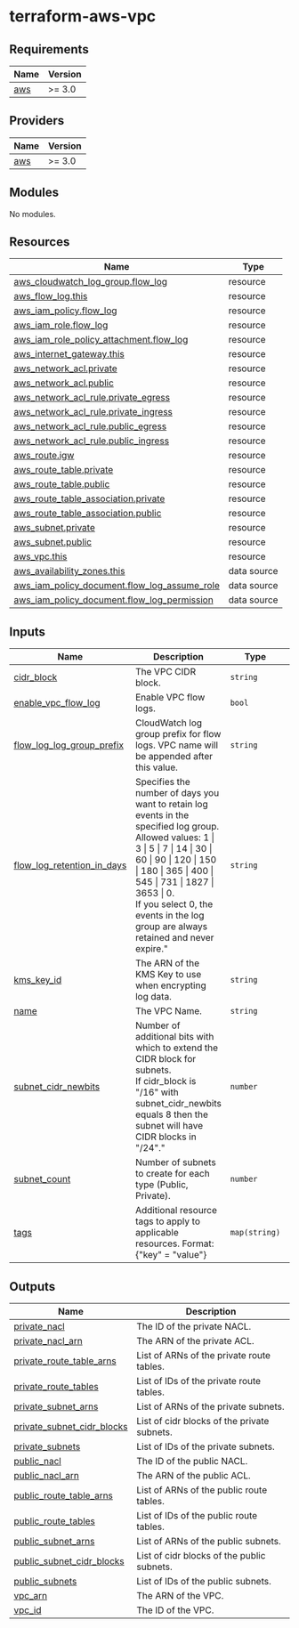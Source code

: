 # terraform-aws-vpc

<!-- BEGINNING OF PRE-COMMIT-TERRAFORM DOCS HOOK -->
## Requirements

| Name | Version |
|------|---------|
| <a name="requirement_aws"></a> [aws](#requirement\_aws) | >= 3.0 |

## Providers

| Name | Version |
|------|---------|
| <a name="provider_aws"></a> [aws](#provider\_aws) | >= 3.0 |

## Modules

No modules.

## Resources

| Name | Type |
|------|------|
| [aws_cloudwatch_log_group.flow_log](https://registry.terraform.io/providers/hashicorp/aws/latest/docs/resources/cloudwatch_log_group) | resource |
| [aws_flow_log.this](https://registry.terraform.io/providers/hashicorp/aws/latest/docs/resources/flow_log) | resource |
| [aws_iam_policy.flow_log](https://registry.terraform.io/providers/hashicorp/aws/latest/docs/resources/iam_policy) | resource |
| [aws_iam_role.flow_log](https://registry.terraform.io/providers/hashicorp/aws/latest/docs/resources/iam_role) | resource |
| [aws_iam_role_policy_attachment.flow_log](https://registry.terraform.io/providers/hashicorp/aws/latest/docs/resources/iam_role_policy_attachment) | resource |
| [aws_internet_gateway.this](https://registry.terraform.io/providers/hashicorp/aws/latest/docs/resources/internet_gateway) | resource |
| [aws_network_acl.private](https://registry.terraform.io/providers/hashicorp/aws/latest/docs/resources/network_acl) | resource |
| [aws_network_acl.public](https://registry.terraform.io/providers/hashicorp/aws/latest/docs/resources/network_acl) | resource |
| [aws_network_acl_rule.private_egress](https://registry.terraform.io/providers/hashicorp/aws/latest/docs/resources/network_acl_rule) | resource |
| [aws_network_acl_rule.private_ingress](https://registry.terraform.io/providers/hashicorp/aws/latest/docs/resources/network_acl_rule) | resource |
| [aws_network_acl_rule.public_egress](https://registry.terraform.io/providers/hashicorp/aws/latest/docs/resources/network_acl_rule) | resource |
| [aws_network_acl_rule.public_ingress](https://registry.terraform.io/providers/hashicorp/aws/latest/docs/resources/network_acl_rule) | resource |
| [aws_route.igw](https://registry.terraform.io/providers/hashicorp/aws/latest/docs/resources/route) | resource |
| [aws_route_table.private](https://registry.terraform.io/providers/hashicorp/aws/latest/docs/resources/route_table) | resource |
| [aws_route_table.public](https://registry.terraform.io/providers/hashicorp/aws/latest/docs/resources/route_table) | resource |
| [aws_route_table_association.private](https://registry.terraform.io/providers/hashicorp/aws/latest/docs/resources/route_table_association) | resource |
| [aws_route_table_association.public](https://registry.terraform.io/providers/hashicorp/aws/latest/docs/resources/route_table_association) | resource |
| [aws_subnet.private](https://registry.terraform.io/providers/hashicorp/aws/latest/docs/resources/subnet) | resource |
| [aws_subnet.public](https://registry.terraform.io/providers/hashicorp/aws/latest/docs/resources/subnet) | resource |
| [aws_vpc.this](https://registry.terraform.io/providers/hashicorp/aws/latest/docs/resources/vpc) | resource |
| [aws_availability_zones.this](https://registry.terraform.io/providers/hashicorp/aws/latest/docs/data-sources/availability_zones) | data source |
| [aws_iam_policy_document.flow_log_assume_role](https://registry.terraform.io/providers/hashicorp/aws/latest/docs/data-sources/iam_policy_document) | data source |
| [aws_iam_policy_document.flow_log_permission](https://registry.terraform.io/providers/hashicorp/aws/latest/docs/data-sources/iam_policy_document) | data source |

## Inputs

| Name | Description | Type | Default | Required |
|------|-------------|------|---------|:--------:|
| <a name="input_cidr_block"></a> [cidr\_block](#input\_cidr\_block) | The VPC CIDR block. | `string` | `"10.0.0.0/16"` | no |
| <a name="input_enable_vpc_flow_log"></a> [enable\_vpc\_flow\_log](#input\_enable\_vpc\_flow\_log) | Enable VPC flow logs. | `bool` | `true` | no |
| <a name="input_flow_log_log_group_prefix"></a> [flow\_log\_log\_group\_prefix](#input\_flow\_log\_log\_group\_prefix) | CloudWatch log group prefix for flow logs. VPC name will be appended after this value. | `string` | `"/aws/vpc/flowlogs"` | no |
| <a name="input_flow_log_retention_in_days"></a> [flow\_log\_retention\_in\_days](#input\_flow\_log\_retention\_in\_days) | Specifies the number of days you want to retain log events in the specified log group.<br>Allowed values: 1 \| 3 \| 5 \| 7 \| 14 \| 30 \| 60 \| 90 \| 120 \| 150 \| 180 \| 365 \| 400 \| 545 \| 731 \| 1827 \| 3653 \| 0.<br>If you select 0, the events in the log group are always retained and never expire." | `string` | `0` | no |
| <a name="input_kms_key_id"></a> [kms\_key\_id](#input\_kms\_key\_id) | The ARN of the KMS Key to use when encrypting log data. | `string` | `null` | no |
| <a name="input_name"></a> [name](#input\_name) | The VPC Name. | `string` | n/a | yes |
| <a name="input_subnet_cidr_newbits"></a> [subnet\_cidr\_newbits](#input\_subnet\_cidr\_newbits) | Number of additional bits with which to extend the CIDR block for subnets.<br>If cidr\_block is \"/16\" with subnet\_cidr\_newbits equals 8 then the subnet will have CIDR blocks in \"/24\"." | `number` | `8` | no |
| <a name="input_subnet_count"></a> [subnet\_count](#input\_subnet\_count) | Number of subnets to create for each type (Public, Private). | `number` | `3` | no |
| <a name="input_tags"></a> [tags](#input\_tags) | Additional resource tags to apply to applicable resources. Format: {"key" = "value"} | `map(string)` | `{}` | no |

## Outputs

| Name | Description |
|------|-------------|
| <a name="output_private_nacl"></a> [private\_nacl](#output\_private\_nacl) | The ID of the private NACL. |
| <a name="output_private_nacl_arn"></a> [private\_nacl\_arn](#output\_private\_nacl\_arn) | The ARN of the private ACL. |
| <a name="output_private_route_table_arns"></a> [private\_route\_table\_arns](#output\_private\_route\_table\_arns) | List of ARNs of the private route tables. |
| <a name="output_private_route_tables"></a> [private\_route\_tables](#output\_private\_route\_tables) | List of IDs of the private route tables. |
| <a name="output_private_subnet_arns"></a> [private\_subnet\_arns](#output\_private\_subnet\_arns) | List of ARNs of the private subnets. |
| <a name="output_private_subnet_cidr_blocks"></a> [private\_subnet\_cidr\_blocks](#output\_private\_subnet\_cidr\_blocks) | List of cidr blocks of the private subnets. |
| <a name="output_private_subnets"></a> [private\_subnets](#output\_private\_subnets) | List of IDs of the private subnets. |
| <a name="output_public_nacl"></a> [public\_nacl](#output\_public\_nacl) | The ID of the public NACL. |
| <a name="output_public_nacl_arn"></a> [public\_nacl\_arn](#output\_public\_nacl\_arn) | The ARN of the public ACL. |
| <a name="output_public_route_table_arns"></a> [public\_route\_table\_arns](#output\_public\_route\_table\_arns) | List of ARNs of the public route tables. |
| <a name="output_public_route_tables"></a> [public\_route\_tables](#output\_public\_route\_tables) | List of IDs of the public route tables. |
| <a name="output_public_subnet_arns"></a> [public\_subnet\_arns](#output\_public\_subnet\_arns) | List of ARNs of the public subnets. |
| <a name="output_public_subnet_cidr_blocks"></a> [public\_subnet\_cidr\_blocks](#output\_public\_subnet\_cidr\_blocks) | List of cidr blocks of the public subnets. |
| <a name="output_public_subnets"></a> [public\_subnets](#output\_public\_subnets) | List of IDs of the public subnets. |
| <a name="output_vpc_arn"></a> [vpc\_arn](#output\_vpc\_arn) | The ARN of the VPC. |
| <a name="output_vpc_id"></a> [vpc\_id](#output\_vpc\_id) | The ID of the VPC. |
<!-- END OF PRE-COMMIT-TERRAFORM DOCS HOOK -->
